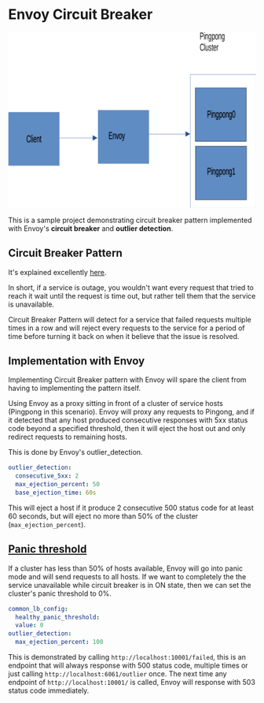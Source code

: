 # Envoy Circuit Breaker

![](images/pingpong_curcuit_breaker.png)

This is a sample project demonstrating circuit breaker pattern implemented with Envoy's 
**circuit breaker** and **outlier detection**.

## Circuit Breaker Pattern

It's explained excellently [here](https://docs.microsoft.com/en-us/azure/architecture/patterns/circuit-breaker).

In short, if a service is outage, you wouldn't want every request that tried to reach it wait until the request is time out, 
but rather tell them that the service is unavailable.

Circuit Breaker Pattern will detect for a service that failed requests multiple times in a row and will reject every 
requests to the service for a period of time before turning it back on when it believe that the issue is resolved.

## Implementation with Envoy

Implementing Circuit Breaker pattern with Envoy will spare the client from having to implementing the pattern itself.

Using Envoy as a proxy sitting in front of a cluster of service hosts (Pingpong in this scenario). Envoy will proxy any requests to Pingong,
and if it detected that any host produced consecutive responses with 5xx status code beyond a specified threshold, 
then it will eject the host out and only redirect requests to remaining hosts.

This is done by Envoy's outlier_detection.

```yaml
outlier_detection:
  consecutive_5xx: 2
  max_ejection_percent: 50
  base_ejection_time: 60s
```

This will eject a host if it produce 2 consecutive 500 status code for at least 60 seconds, but will eject no more than 50% of the cluster (`max_ejection_percent`). 

## [Panic threshold](https://www.envoyproxy.io/docs/envoy/latest/intro/arch_overview/upstream/load_balancing/panic_threshold)

If a cluster has less than 50% of hosts available, Envoy will go into panic mode and will send requests to all hosts.
If we want to completely the the service unavailable while circuit breaker is in ON state, then we can set the cluster's panic threshold to 0%.

```yaml
common_lb_config:
  healthy_panic_threshold:
  value: 0
outlier_detection:
  max_ejection_percent: 100
```

This is demonstrated by calling `http://localhost:10001/failed`, this is an endpoint that will always response with 500 status code, multiple times or just calling `http://localhost:6061/outlier` once. 
The next time any endpoint of `http://localhost:10001/` is called, Envoy will response with 503 status code immediately.
